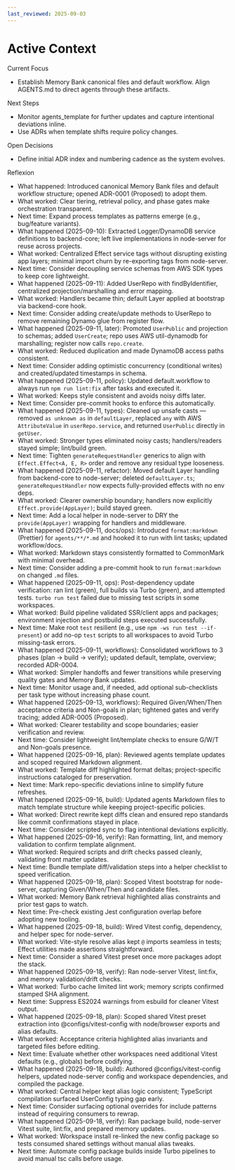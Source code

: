 ```yaml
---
last_reviewed: 2025-09-03
---
```


# Active Context

Current Focus

- Establish Memory Bank canonical files and default workflow. Align AGENTS.md to direct agents through these artifacts.

Next Steps

- Monitor agents_template for further updates and capture intentional deviations inline.
- Use ADRs when template shifts require policy changes.

Open Decisions

- Define initial ADR index and numbering cadence as the system evolves.

Reflexion

- What happened: Introduced canonical Memory Bank files and default workflow structure; opened ADR-0001 (Proposed) to adopt them.
- What worked: Clear tiering, retrieval policy, and phase gates make orchestration transparent.
- Next time: Expand process templates as patterns emerge (e.g., bug/feature variants).
- What happened (2025-09-10): Extracted Logger/DynamoDB service definitions to backend-core; left live implementations in node-server for reuse across projects.
- What worked: Centralized Effect service tags without disrupting existing app layers; minimal import churn by re-exporting tags from node-server.
- Next time: Consider decoupling service schemas from AWS SDK types to keep core lightweight.
- What happened (2025-09-11): Added UserRepo with findByIdentifier, centralized projection/marshalling and error mapping.
- What worked: Handlers became thin; default Layer applied at bootstrap via backend-core hook.
- Next time: Consider adding create/update methods to UserRepo to remove remaining Dynamo glue from register flow.
- What happened (2025-09-11, later): Promoted `UserPublic` and projection to schemas; added `UserCreate`; repo uses AWS util-dynamodb for marshalling; register now calls `repo.create`.
- What worked: Reduced duplication and made DynamoDB access paths consistent.
- Next time: Consider adding optimistic concurrency (conditional writes) and created/updated timestamps in schema.
- What happened (2025-09-11, policy): Updated default.workflow to always run `npm run lint:fix` after tasks and executed it.
- What worked: Keeps style consistent and avoids noisy diffs later.
- Next time: Consider pre-commit hooks to enforce this automatically.
- What happened (2025-09-11, types): Cleaned up unsafe casts — removed `as unknown as` in `defaultLayer`, replaced `any` with AWS `AttributeValue` in `userRepo.service`, and returned `UserPublic` directly in `getUser`.
- What worked: Stronger types eliminated noisy casts; handlers/readers stayed simple; lint/build green.
- Next time: Tighten `generateRequestHandler` generics to align with `Effect.Effect<A, E, R>` order and remove any residual type looseness.
- What happened (2025-09-11, refactor): Moved default Layer handling from backend-core to node-server; deleted `defaultLayer.ts`; `generateRequestHandler` now expects fully-provided effects with no env deps.
- What worked: Clearer ownership boundary; handlers now explicitly `Effect.provide(AppLayer)`; build stayed green.
- Next time: Add a local helper in node-server to DRY the `provide(AppLayer)` wrapping for handlers and middleware.
- What happened (2025-09-11, docs/ops): Introduced `format:markdown` (Prettier) for `agents/**/*.md` and hooked it to run with lint tasks; updated workflow/docs.
- What worked: Markdown stays consistently formatted to CommonMark with minimal overhead.
- Next time: Consider adding a pre-commit hook to run `format:markdown` on changed `.md` files.
- What happened (2025-09-11, ops): Post-dependency update verification: ran lint (green), full builds via Turbo (green), and attempted tests. `turbo run test` failed due to missing test scripts in some workspaces.
- What worked: Build pipeline validated SSR/client apps and packages; environment injection and postbuild steps executed successfully.
- Next time: Make root `test` resilient (e.g., use `npm -ws run test --if-present`) or add no-op `test` scripts to all workspaces to avoid Turbo missing-task errors.
- What happened (2025-09-11, workflows): Consolidated workflows to 3 phases (plan → build → verify); updated default, template, overview; recorded ADR-0004.
- What worked: Simpler handoffs and fewer transitions while preserving quality gates and Memory Bank updates.
- Next time: Monitor usage and, if needed, add optional sub-checklists per task type without increasing phase count.
- What happened (2025-09-13, workflows): Required Given/When/Then acceptance criteria and Non-goals in plan; tightened gates and verify tracing; added ADR-0005 (Proposed).
- What worked: Clearer testability and scope boundaries; easier verification and review.
- Next time: Consider lightweight lint/template checks to ensure G/W/T and Non-goals presence.
- What happened (2025-09-16, plan): Reviewed agents template updates and scoped required Markdown alignment.
- What worked: Template diff highlighted format deltas; project-specific instructions cataloged for preservation.
- Next time: Mark repo-specific deviations inline to simplify future refreshes.
- What happened (2025-09-16, build): Updated agents Markdown files to match template structure while keeping project-specific policies.
- What worked: Direct rewrite kept diffs clean and ensured repo standards like commit confirmations stayed in place.
- Next time: Consider scripted sync to flag intentional deviations explicitly.
- What happened (2025-09-16, verify): Ran formatting, lint, and memory validation to confirm template alignment.
- What worked: Required scripts and drift checks passed cleanly, validating front matter updates.
- Next time: Bundle template diff/validation steps into a helper checklist to speed verification.
- What happened (2025-09-18, plan): Scoped Vitest bootstrap for node-server, capturing Given/When/Then and candidate files.
- What worked: Memory Bank retrieval highlighted alias constraints and prior test gaps to watch.
- Next time: Pre-check existing Jest configuration overlap before adopting new tooling.
- What happened (2025-09-18, build): Wired Vitest config, dependency, and helper spec for node-server.
- What worked: Vite-style resolve alias kept `@` imports seamless in tests; Effect utilities made assertions straightforward.
- Next time: Consider a shared Vitest preset once more packages adopt the stack.
- What happened (2025-09-18, verify): Ran node-server Vitest, lint:fix, and memory validation/drift checks.
- What worked: Turbo cache limited lint work; memory scripts confirmed stamped SHA alignment.
- Next time: Suppress ES2024 warnings from esbuild for cleaner Vitest output.
- What happened (2025-09-18, plan): Scoped shared Vitest preset extraction into @configs/vitest-config with node/browser exports and alias defaults.
- What worked: Acceptance criteria highlighted alias invariants and targeted files before editing.
- Next time: Evaluate whether other workspaces need additional Vitest defaults (e.g., globals) before codifying.
- What happened (2025-09-18, build): Authored @configs/vitest-config helpers, updated node-server config and workspace dependencies, and compiled the package.
- What worked: Central helper kept alias logic consistent; TypeScript compilation surfaced UserConfig typing gap early.
- Next time: Consider surfacing optional overrides for include patterns instead of requiring consumers to rewrap.
- What happened (2025-09-18, verify): Ran package build, node-server Vitest suite, lint:fix, and prepared memory updates.
- What worked: Workspace install re-linked the new config package so tests consumed shared settings without manual alias tweaks.
- Next time: Automate config package builds inside Turbo pipelines to avoid manual tsc calls before usage.
